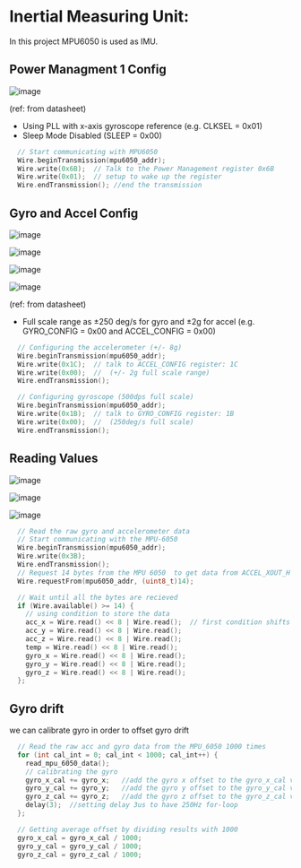 
# Inertial Measuring Unit:
In this project MPU6050 is used as IMU.

## Power Managment 1 Config
![image](https://github.com/user-attachments/assets/1631a5d6-966e-4ab5-8da3-172b7c94a8c8)

(ref: from datasheet)
- Using PLL with x-axis gyroscope reference (e.g. CLKSEL = 0x01)
- Sleep Mode Disabled (SLEEP = 0x00)

```C
  // Start communicating with MPU6050
  Wire.beginTransmission(mpu6050_addr);
  Wire.write(0x6B);  // Talk to the Power Management register 0x6B
  Wire.write(0x01);  // setup to wake up the register
  Wire.endTransmission(); //end the transmission
```

## Gyro and Accel Config
![image](https://github.com/user-attachments/assets/cdf3c9ea-3c96-42db-9e55-ea67516756b6)

![image](https://github.com/user-attachments/assets/b6746afb-7522-4cbb-b851-032bca284a99)

![image](https://github.com/user-attachments/assets/cf81da80-db9f-4f58-978d-0b9b63bcb6df)

![image](https://github.com/user-attachments/assets/ea1f5220-99a0-4bd3-b4ae-92d5fab33c65)

(ref: from datasheet)
- Full scale range as $\pm$250 deg/s for gyro and $\pm$2g for accel  (e.g. GYRO_CONFIG = 0x00 and ACCEL_CONFIG = 0x00)

```C
  // Configuring the accelerometer (+/- 8g)
  Wire.beginTransmission(mpu6050_addr);
  Wire.write(0x1C);  // talk to ACCEL_CONFIG register: 1C
  Wire.write(0x00);  //  (+/- 2g full scale range)
  Wire.endTransmission();

  // Configuring gyroscope (500dps full scale)
  Wire.beginTransmission(mpu6050_addr);
  Wire.write(0x1B);  // talk to GYRO_CONFIG register: 1B
  Wire.write(0x00);  //  (250deg/s full scale)
  Wire.endTransmission();
```

 
## Reading Values
![image](https://github.com/user-attachments/assets/fdfc4e3b-b1a0-46d9-923b-9a12f1bc4b09)

![image](https://github.com/user-attachments/assets/d629bfd3-3008-4c23-b294-aba11e6e66e8)

![image](https://github.com/user-attachments/assets/d2778dea-06a7-4f35-9722-856238d07899)

```C
  // Read the raw gyro and accelerometer data
  // Start communicating with the MPU-6050
  Wire.beginTransmission(mpu6050_addr);
  Wire.write(0x3B);
  Wire.endTransmission();
  // Request 14 bytes from the MPU 6050  to get data from ACCEL_XOUT_H -> GYRO_ZOUT_L (check register sheet of MPU)
  Wire.requestFrom(mpu6050_addr, (uint8_t)14);

  // Wait until all the bytes are recieved
  if (Wire.available() >= 14) {
    // using condition to store the data
    acc_x = Wire.read() << 8 | Wire.read();  // first condition shifts the high bit to 8 digits and second condition places the LOW bit to complete data
    acc_y = Wire.read() << 8 | Wire.read();
    acc_z = Wire.read() << 8 | Wire.read();
    temp = Wire.read() << 8 | Wire.read();
    gyro_x = Wire.read() << 8 | Wire.read();
    gyro_y = Wire.read() << 8 | Wire.read();
    gyro_z = Wire.read() << 8 | Wire.read();
  };
```

## Gyro drift
we can calibrate gyro in order to offset gyro drift

```C
  // Read the raw acc and gyro data from the MPU_6050 1000 times
  for (int cal_int = 0; cal_int < 1000; cal_int++) {
    read_mpu_6050_data();
    // calibrating the gyro
    gyro_x_cal += gyro_x;   //add the gyro x offset to the gyro_x_cal variable
    gyro_y_cal += gyro_y;   //add the gyro y offset to the gyro_y_cal variable
    gyro_z_cal += gyro_z;   //add the gyro z offset to the gyro_z_cal variable
    delay(3);  //setting delay 3us to have 250Hz for-loop
  };

  // Getting average offset by dividing results with 1000
  gyro_x_cal = gyro_x_cal / 1000;
  gyro_y_cal = gyro_y_cal / 1000;
  gyro_z_cal = gyro_z_cal / 1000;
```
